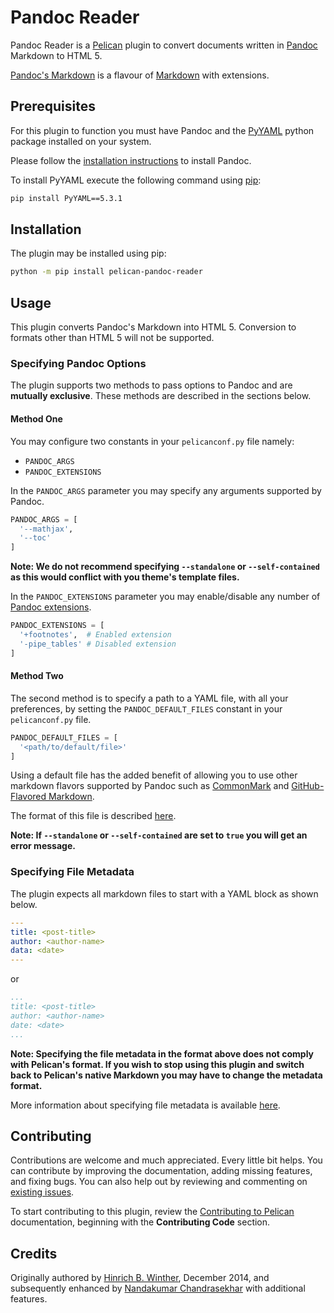 # Pandoc Reader

Pandoc Reader is a [Pelican](http://getpelican.com) plugin to convert documents written in [Pandoc](https://pandoc.org/) Markdown to HTML 5.

[Pandoc's Markdown](https://pandoc.org/MANUAL.html#pandocs-markdown) is a flavour of [Markdown](http://daringfireball.net/projects/markdown/) with extensions.

## Prerequisites

For this plugin to function you must have Pandoc and the [PyYAML](https://pypi.org/project/PyYAML/) python package installed on your system.

Please follow the [installation instructions](https://pandoc.org/installing.html) to install Pandoc.

To install PyYAML execute the following command using [pip](https://pip.pypa.io/en/stable/installing/):

```bash
pip install PyYAML==5.3.1
```

## Installation

The plugin may be installed using pip:

```bash
python -m pip install pelican-pandoc-reader
```

## Usage

This plugin converts Pandoc's Markdown into HTML 5. Conversion to formats other than HTML 5 will not be supported.

### Specifying Pandoc Options

The plugin supports two methods to pass options to Pandoc and are **mutually exclusive**. These methods are described in the sections below.

#### Method One

You may configure two constants in your `pelicanconf.py` file namely:

* `PANDOC_ARGS`
* `PANDOC_EXTENSIONS`

In the `PANDOC_ARGS` parameter you may specify any arguments supported by Pandoc.

```python
PANDOC_ARGS = [
  '--mathjax',
  '--toc'
]
```

**Note: We do not recommend specifying `--standalone` or `--self-contained` as this would  conflict with you theme's template files.**

In the `PANDOC_EXTENSIONS` parameter you may enable/disable any number of [Pandoc extensions](https://pandoc.org/MANUAL.html#extensions).

```python
PANDOC_EXTENSIONS = [
  '+footnotes',  # Enabled extension
  '-pipe_tables' # Disabled extension
]
```

#### Method Two

The second method is to specify a path to a YAML file, with all your preferences, by setting the `PANDOC_DEFAULT_FILES` constant in your `pelicanconf.py` file.

```python
PANDOC_DEFAULT_FILES = [
  '<path/to/default/file>'
]
```

Using a default file has the added benefit of allowing you to use other markdown flavors supported by Pandoc such as [CommonMark](https://commonmark.org/) and [GitHub-Flavored Markdown](https://docs.github.com/en/free-pro-team@latest/github/writing-on-github).

The format of this file is described [here](https://pandoc.org/MANUAL.html#default-files).

**Note: If `--standalone` or `--self-contained` are set to `true` you will get an error message.**

### Specifying File Metadata

The plugin expects all markdown files to start with a YAML block as shown below.

```yaml
---
title: <post-title>
author: <author-name>
data: <date>
---
```

or

```yaml
...
title: <post-title>
author: <author-name>
date: <date>
...
```

**Note: Specifying the file metadata in the format above does not comply with Pelican's format. If you wish to stop using this plugin and switch back to Pelican's native Markdown you may have to change the metadata format.**

More information about specifying file metadata is available [here](https://docs.getpelican.com/en/stable/content.html#file-metadata).

## Contributing

Contributions are welcome and much appreciated. Every little bit helps. You can contribute by improving the documentation, adding missing features, and fixing bugs. You can also help out by reviewing and commenting on [existing issues](https://github.com/pelican-plugins/pandoc-reader/issues).

To start contributing to this plugin, review the [Contributing to Pelican](https://docs.getpelican.com/en/latest/contribute.html) documentation, beginning with the **Contributing Code** section.

## Credits

Originally authored by [Hinrich B. Winther](https://github.com/liob), December 2014, and subsequently enhanced by [Nandakumar Chandrasekhar](https://www.linkedin.com/in/nandakumar-chandrasekhar-a400b45b/) with additional features.
